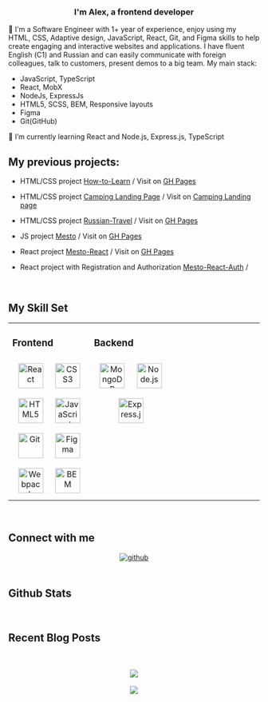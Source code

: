   

### <div align="center">I'm Alex, a frontend developer</div>  
  

🔭 I'm a Software Engineer with 1+ year of experience, enjoy using my HTML, CSS, Adaptive design, JavaScript,
React, Git, and Figma skills to help create engaging and interactive websites and applications.
I have fluent English (С1) and Russian and can easily communicate with foreign colleagues, talk to customers,
present demos to a big team.
My main stack:
- JavaScript, TypeScript
- React, MobX
- NodeJs, ExpressJs
- HTML5, SCSS, BEM, Responsive layouts
- Figma
- Git(GitHub)

🌱 I’m currently learning React and Node.js, Express.js, TypeScript  
  

## My previous projects:  
  

- HTML/CSS project [How-to-Learn](https://github.com/ssagg/how-to-learn)  / Visit on [GH Pages](https://ssagg.github.io/russian-travel_GH_pages_test/)
  
- HTML/CSS project [Camping Landing Page](https://github.com/ssagg/responsive-camping-website-main)  / Visit on [Camping Landing page](https://ssagg.github.io/responsive-camping-website-main/)  
  
- HTML/CSS project [Russian-Travel](https://github.com/ssagg/russian-travel)  / Visit on [GH Pages](https://ssagg.github.io/russian-travel_GH_pages_test/)  

- JS project [Mesto](https://github.com/ssagg/mesto) / Visit on [GH Pages](https://ssagg.github.io/mesto/)  
  
- React project [Mesto-React](https://github.com/ssagg/mesto-react) / Visit on [GH Pages](https://ssagg.github.io/mesto-react/)
- React project with Registration and Authorization [Mesto-React-Auth](https://github.com/ssagg/react-mesto-auth) / 

  
  

<br/>  


## My Skill Set  
<table><tr><td valign="top" width="33%">



### Frontend  
<div align="center">  
<a href="https://reactjs.org/" target="_blank"><img style="margin: 10px" src="https://profilinator.rishav.dev/skills-assets/react-original-wordmark.svg" alt="React" height="50" /></a>  
<a href="https://www.w3schools.com/css/" target="_blank"><img style="margin: 10px" src="https://profilinator.rishav.dev/skills-assets/css3-original-wordmark.svg" alt="CSS3" height="50" /></a>  
<a href="https://en.wikipedia.org/wiki/HTML5" target="_blank"><img style="margin: 10px" src="https://profilinator.rishav.dev/skills-assets/html5-original-wordmark.svg" alt="HTML5" height="50" /></a>  
<a href="https://www.javascript.com/" target="_blank"><img style="margin: 10px" src="https://profilinator.rishav.dev/skills-assets/javascript-original.svg" alt="JavaScript" height="50" /></a>  
<a href="https://github.com/" target="_blank"><img style="margin: 10px" src="https://profilinator.rishav.dev/skills-assets/git-scm-icon.svg" alt="Git" height="50" /></a>  
<a href="https://www.figma.com/" target="_blank"><img style="margin: 10px" src="https://profilinator.rishav.dev/skills-assets/figma-icon.svg" alt="Figma" height="50" /></a>  
<a href="https://webpack.js.org/" target="_blank"><img style="margin: 10px" src="https://profilinator.rishav.dev/skills-assets/webpack-original.svg" alt="Webpack" height="50" /></a>  
<a href="http://getbem.com/" target="_blank"><img style="margin: 10px" src="https://profilinator.rishav.dev/skills-assets/bem.svg" alt="BEM" height="50" /></a>  
</div>

</td><td valign="top" width="33%">

### Backend  
<div align="center">  
<a href="https://www.mongodb.com/" target="_blank"><img style="margin: 10px" src="https://profilinator.rishav.dev/skills-assets/mongodb-original-wordmark.svg" alt="MongoDB" height="50" /></a>  
<a href="https://nodejs.org/" target="_blank"><img style="margin: 10px" src="https://profilinator.rishav.dev/skills-assets/nodejs-original-wordmark.svg" alt="Node.js" height="50" /></a>  
<a href="https://expressjs.com/" target="_blank"><img style="margin: 10px" src="https://profilinator.rishav.dev/skills-assets/express-original-wordmark.svg" alt="Express.js" height="50" /></a>  
</div>

</td><td valign="top" width="33%">

</td><td valign="top" width="33%">



</td></tr></table>  

<br/>  


## Connect with me  
<div align="center">
<a href="https://github.com/ssagg" target="_blank">
<img src=https://img.shields.io/badge/github-%2324292e.svg?&style=for-the-badge&logo=github&logoColor=white alt=github style="margin-bottom: 5px;" />
</a>  
</div>  
  

<br/>  


## Github Stats  
  

<br/>  


## Recent Blog Posts  
<!-- BLOG-POST-LIST:START -->  

<!-- BLOG-POST-LIST:END -->  

<br/>  

  

<br/>  

<div align="center">
<img src="https://komarev.com/ghpvc/?username=ssagg&&style=flat-square" align="center" />
</div>  
  

<br/>  

<div align="center">
            <a href="https://www.buymeacoffee.com/ssagg" target="_blank" style="display: inline-block;">
                <img
                    src="https://img.shields.io/badge/Donate-Buy%20Me%20A%20Coffee-orange.svg?style=flat-square&logo=buymeacoffee" 
                    align="center"
                />
            </a></div>
<br />


